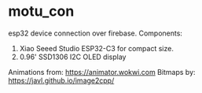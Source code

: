 # motu_con
esp32 device connection over firebase.
Components:
1) Xiao Seeed Studio ESP32-C3 for compact size.
2) 0.96' SSD1306 I2C OLED display
   
Animations from: https://animator.wokwi.com
Bitmaps by: https://javl.github.io/image2cpp/
